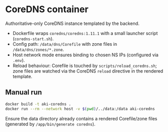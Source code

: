 # CoreDNS container

Authoritative-only CoreDNS instance templated by the backend.

- Dockerfile wraps `coredns/coredns:1.11.1` with a small launcher script (`coredns-start.sh`).
- Config path: `/data/dns/Corefile` with zone files in `/data/dns/zones/*.zone`.
- Host network mode ensures binding to chosen NS IPs (configured via `.env`).
- Reload behaviour: Corefile is touched by `scripts/reload_coredns.sh`; zone files are watched via the CoreDNS `reload` directive in the rendered template.

## Manual run

```bash
docker build -t aki-coredns .
docker run --rm --network host -v $(pwd)/../data:/data aki-coredns
```

Ensure the data directory already contains a rendered Corefile/zone files (generated by `/app/bin/generate coredns`).
